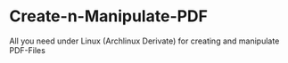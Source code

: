 # Create-n-Manipulate-PDF
All you need under Linux (Archlinux Derivate) for creating and manipulate PDF-Files
